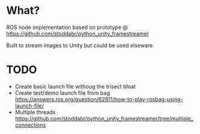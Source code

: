 # What?
ROS node implementation based on prototype @ https://github.com/stoddabr/python_unity_framestreamer

Built to stream images to Unity but could be used elseware

# TODO

* Create basic launch file withoug the trisect bloat
* Create test/demo launch file from bag https://answers.ros.org/question/62811/how-to-play-rosbag-using-launch-file/
* Multiple threads https://github.com/stoddabr/python_unity_framestreamer/tree/multiple_connections